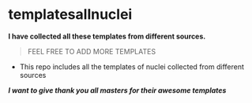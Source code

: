 # templatesallnuclei

**I have collected all these templates from different sources.**

> FEEL FREE TO ADD MORE TEMPLATES
+ This repo includes all the templates of nuclei collected from different sources


**_I want to give thank you all masters for their awesome templates_**
